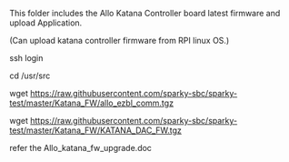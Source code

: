 This folder includes the Allo Katana Controller board latest firmware and upload Application.

(Can upload katana controller firmware from RPI linux OS.)


ssh login

cd /usr/src


wget https://raw.githubusercontent.com/sparky-sbc/sparky-test/master/Katana_FW/allo_ezbl_comm.tgz

wget https://raw.githubusercontent.com/sparky-sbc/sparky-test/master/Katana_FW/KATANA_DAC_FW.tgz


refer the Allo_katana_fw_upgrade.doc
